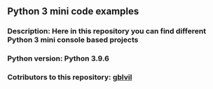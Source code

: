 <h2>Python 3 mini code examples</h2>
<h3>Description: Here in this repository you can find different Python 3 mini console based projects</h3>
<h3>Python version: Python 3.9.6
<h3>Cotributors to this repository:</b> <a href="https://github.com/gblvil">gblvil</a></h3>




